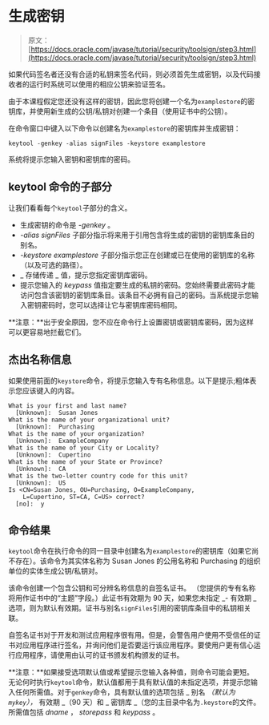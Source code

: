 # 生成密钥

> 原文： [https://docs.oracle.com/javase/tutorial/security/toolsign/step3.html](https://docs.oracle.com/javase/tutorial/security/toolsign/step3.html)

如果代码签名者还没有合适的私钥来签名代码，则必须首先生成密钥，以及代码接收者的运行时系统可以使用的相应公钥来验证签名。

由于本课程假定您还没有这样的密钥，因此您将创建一个名为`examplestore`的密钥库，并使用新生成的公钥/私钥对创建一个条目（使用证书中的公钥）。

在命令窗口中键入以下命令以创建名为`examplestore`的密钥库并生成密钥：

```
keytool -genkey -alias signFiles -keystore examplestore

```

系统将提示您输入密钥和密钥库的密码。

## keytool 命令的子部分

让我们看看每个`keytool`子部分的含义。

*   生成密钥的命令是 _-genkey_ 。
*   _-alias signFiles_ 子部分指示将来用于引用包含将生成的密钥的密钥库条目的别名。
*   _-keystore examplestore_ 子部分指示您正在创建或已在使用的密钥库的名称（以及可选的路径）。
*   _ 存储传递 _ 值，提示您指定密钥库密码。
*   提示您输入的 _keypass_ 值指定要生成的私钥的密码。您始终需要此密码才能访问包含该密钥的密钥库条目。该条目不必拥有自己的密码。当系统提示您输入密钥密码时，您可以选择让它与密钥库密码相同。

**注意：**出于安全原因，您不应在命令行上设置密钥或密钥库密码，因为这样可以更容易地拦截它们。

## 杰出名称信息

如果使用前面的`keystore`命令，将提示您输入专有名称信息。以下是提示;粗体表示您应该键入的内容。

```
What is your first and last name?
  [Unknown]:  Susan Jones 
What is the name of your organizational unit?
  [Unknown]:  Purchasing 
What is the name of your organization?
  [Unknown]:  ExampleCompany 
What is the name of your City or Locality?
  [Unknown]:  Cupertino 
What is the name of your State or Province?
  [Unknown]:  CA 
What is the two-letter country code for this unit?
  [Unknown]:  US 
Is <CN=Susan Jones, OU=Purchasing, O=ExampleCompany,
    L=Cupertino, ST=CA, C=US> correct?
  [no]:  y 

```

## 命令结果

`keytool`命令在执行命令的同一目录中创建名为`examplestore`的密钥库（如果它尚不存在）。该命令为其实体名称为 Susan Jones 的公用名称和 Purchasing 的组织单位的实体生成公钥/私钥对。

该命令创建一个包含公钥和可分辨名称信息的自签名证书。 （您提供的专有名称将用作证书中的“主题”字段。）此证书有效期为 90 天，如果您未指定 _- 有效期 _ 选项，则为默认有效期。证书与别名`signFiles`引用的密钥库条目中的私钥相关联。

自签名证书对于开发和测试应用程序很有用。但是，会警告用户使用不受信任的证书对应用程序进行签名，并询问他们是否要运行该应用程序。要使用户更有信心运行应用程序，请使用由认可的证书颁发机构颁发的证书。

**注意：**如果接受选项默认值或希望提示您输入各种值，则命令可能会更短。无论何时执行`keytool`命令，默认值都用于具有默认值的未指定选项，并提示您输入任何所需值。对于`genkey`命令，具有默认值的选项包括 _ 别名 _（默认为`mykey`），_ 有效期 _（90 天）和 _ 密钥库 _（您的主目录中名为`.keystore`的文件。所需值包括 _dname_ ， _storepass_ 和 _keypass_ 。